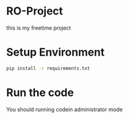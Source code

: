 # RO-Project
this is my freetime project 
# Setup Environment
```bash
pip install -r requirements.txt
```
# Run the code
You should running codein administrator mode
